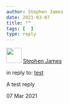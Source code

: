 ```yaml
---
author: Stephen James
date: 2021-03-07
title: ""
tags: [  ]
type: reply
---
```

<div class="h-entry">
	<div class="u-author h-card">
  		<img src="/mstile-150x150.png" class="u-photo" width="40">
  		<a href="https://strandlines.blog/" class="u-url p-name">Stephen James</a>
	</div>
<p>in reply to: <a class="u-in-reply-to" href="https://www.strandlines.blog/2021/03/06/2021_03_06_covid/">test</a></p>
<p class="e-content">A test reply<p>
 	  <time class="dt-published" datetime="2021-03-07T13:52:11">07 Mar 2021</time>
	</a>
</p>
</div>